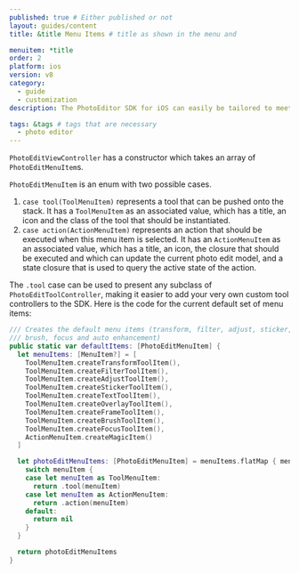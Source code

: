 ```yaml
---
published: true # Either published or not
layout: guides/content
title: &title Menu Items # title as shown in the menu and

menuitem: *title
order: 2
platform: ios
version: v8
category:
  - guide
  - customization
description: The PhotoEditor SDK for iOS can easily be tailored to meet your business needs. Learn how to swiftly create the editor your use-case requires.

tags: &tags # tags that are necessary
  - photo editor
---
```



`PhotoEditViewController` has a constructor which takes an array of `PhotoEditMenuItem`s.

`PhotoEditMenuItem` is an enum with two possible cases.
1. `case tool(ToolMenuItem)` represents a tool that can be pushed onto the stack. It has a `ToolMenuItem` as an associated value, which has a title, an icon and the class of the tool that should be instantiated.
2. `case action(ActionMenuItem)` represents an action that should be executed when this menu item is selected. It has an `ActionMenuItem` as an associated value, which has a title, an icon, the closure that should be executed and which can update the current photo edit model, and a state closure that is used to query the active state of the action.

The `.tool` case can be used to present any subclass of `PhotoEditToolController`, making it easier to add your very own custom tool controllers to the SDK.
Here is the code for the current default set of menu items:

```swift
/// Creates the default menu items (transform, filter, adjust, sticker, text, overlay, frame,
/// brush, focus and auto enhancement)
public static var defaultItems: [PhotoEditMenuItem] {
  let menuItems: [MenuItem?] = [
    ToolMenuItem.createTransformToolItem(),
    ToolMenuItem.createFilterToolItem(),
    ToolMenuItem.createAdjustToolItem(),
    ToolMenuItem.createStickerToolItem(),
    ToolMenuItem.createTextToolItem(),
    ToolMenuItem.createOverlayToolItem(),
    ToolMenuItem.createFrameToolItem(),
    ToolMenuItem.createBrushToolItem(),
    ToolMenuItem.createFocusToolItem(),
    ActionMenuItem.createMagicItem()
  ]

  let photoEditMenuItems: [PhotoEditMenuItem] = menuItems.flatMap { menuItem in
    switch menuItem {
    case let menuItem as ToolMenuItem:
      return .tool(menuItem)
    case let menuItem as ActionMenuItem:
      return .action(menuItem)
    default:
      return nil
    }
  }

  return photoEditMenuItems
}
```
